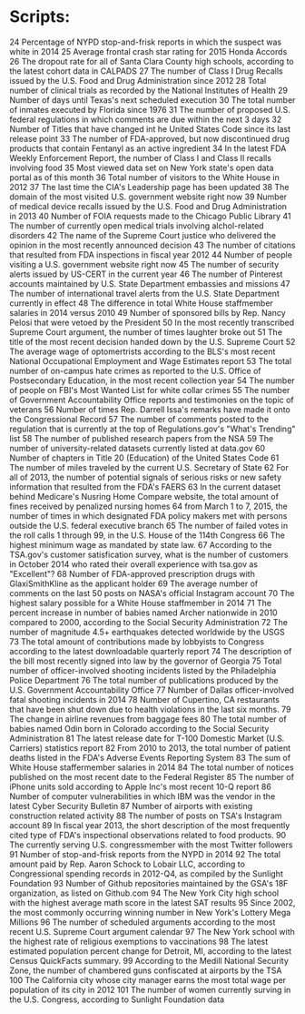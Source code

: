 # Scripts:
24	Percentage of NYPD stop-and-frisk reports in which the suspect was white in 2014
25	Average frontal crash star rating for 2015 Honda Accords
26	The dropout rate for all of Santa Clara County high schools, according to the latest cohort data in CALPADS
27	The number of Class I Drug Recalls issued by the U.S. Food and Drug Administration since 2012
28	Total number of clinical trials as recorded by the National Institutes of Health
29	Number of days until Texas's next scheduled execution
30	The total number of inmates executed by Florida since 1976
31	The number of proposed U.S. federal regulations in which comments are due within the next 3 days
32	Number of Titles that have changed int he United States Code since its last release point
33	The number of FDA-approved, but now discontinued drug products that contain Fentanyl as an active ingredient
34	In the latest FDA Weekly Enforcement Report, the number of Class I and Class II recalls involving food
35	Most viewed data set on New York state's open data portal as of this month
36	Total number of visitors to the White House in 2012
37	The last time the CIA's Leadership page has been updated 
38	The domain of the most visited U.S. government website right now
39	Number of medical device recalls issued by the U.S. Food and Drug Administration in 2013
40	Number of FOIA requests made to the Chicago Public Library
41	The number of currently open medical trials involving alchol-related disorders
42	The name of the Supreme Court justice who delivered the opinion in the most recently announced decision
43	The number of citations that resulted from FDA inspections in fiscal year 2012
44	Number of people visiting a U.S. government website right now
45	The number of security alerts issued by US-CERT in the current year
46	The number of Pinterest accounts maintained by U.S. State Department embassies and missions
47	The number of international travel alerts from the U.S. State Department currently in effect
48	The difference in total White House staffmember salaries in 2014 versus 2010
49	Number of sponsored bills by Rep. Nancy Pelosi that were vetoed by the President
50	In the most recently transcribed Supreme Court argument, the number of times laughter broke out
51	The title of the most recent decision handed down by the U.S. Supreme Court
52	The average wage of optomertrists according to the BLS's most recent National Occupational Employment and Wage Estimates report
53	The total number of on-campus hate crimes as reported to the U.S. Office of Postsecondary Education, in the most recent collection year
54	The number of people on FBI's Most Wanted List for white collar crimes
55	The number of Government Accountability Office reports and testimonies on the topic of veterans
56	Number of times Rep. Darrell Issa's remarks have made it onto the Congressional Record
57	The number of comments posted to the regulation that is currently at the top of Regulations.gov's "What's Trending" list
58	The number of published research papers from the NSA
59	The number of university-related datasets currently listed at data.gov
60	Number of chapters in Title 20 (Education) of the United States Code
61	The number of miles traveled by the current U.S. Secretary of State
62	For all of 2013, the number of potential signals of serious risks or new safety information that resulted from the FDA's FAERS
63	In the current dataset behind Medicare's Nusring Home Compare website, the total amount of fines received by penalized nursing homes
64	from March 1 to 7, 2015, the number of times in which designated FDA policy makers met with persons outside the U.S. federal executive branch
65	The number of failed votes in the roll calls 1 through 99, in the U.S. House of the 114th Congress
66	The highest minimum wage as mandated by state law.
67	According to the TSA.gov's customer satisfication survey, what is the number of customers in October 2014 who rated their overall experience with tsa.gov as "Excellent"?
68	Number of FDA-approved prescription drugs with GlaxiSmithKline as the applicant holder
69	The average number of comments on the last 50 posts on NASA's official Instagram account
70	The highest salary possible for a White House staffmember in 2014
71	The percent increase in number of babies named Archer nationwide in 2010 compared to 2000, according to the Social Security Administration
72	The number of magnitude 4.5+ earthquakes detected worldwide by the USGS
73	The total amount of contributions made by lobbyists to Congress according to the latest downloadable quarterly report
74	The description of the bill most recently signed into law by the governor of Georgia
75	Total number of officer-involved shooting incidents listed by the Philadelphia Police Department 
76	The total number of publications produced by the U.S. Government Accountability Office
77	Number of Dallas officer-involved fatal shooting incidents in 2014
78	Number of Cupertino, CA restaurants that have been shut down due to health violations in the last six months.
79	The change in airline revenues from baggage fees 
80	The total number of babies named Odin born in Colorado according to the Social Security Administration
81	The latest release date for T-100 Domestic Market (U.S. Carriers) statistics report
82	From 2010 to 2013, the total number of patient deaths listed in the FDA's Adverse Events Reporting System
83	The sum of White House staffermember salaries in 2014
84	The total number of notices published on the most recent date to the Federal Register
85	The number of iPhone units sold according to Apple Inc's most recent 10-Q report
86	Number of computer vulnerabilities in which IBM was the vendor in the latest Cyber Security Bulletin 
87	Number of airports with existing construction related activity
88	The number of posts on TSA's Instagram account
89	In fiscal year 2013, the short description of the most frequently cited type of FDA's inspectional observations related to food products.
90	The currently serving U.S. congressmember with the most Twitter followers
91	Number of stop-and-frisk reports from the NYPD in 2014
92	The total amount paid by Rep. Aaron Schock to Lobair LLC, according to Congressional spending records in 2012-Q4, as compiled by the Sunlight Foundation
93	Number of Github repositories maintained by the GSA's 18F organization, as listed on Github.com
94	The New York City high school with the highest average math score in the latest SAT results
95	Since 2002, the most commonly occurring winning number in New York's Lottery Mega Millions
96	The number of scheduled arguments according to the most recent U.S. Supreme Court argument calendar
97	The New York school with the highest rate of religious exemptions to vaccinations
98	The latest estimated population percent change for Detroit, MI, according to the latest Census QuickFacts summary.
99	According to the Medill National Security Zone, the number of chambered guns confiscated at airports by the TSA
100	The California city whose city manager earns the most total wage per population of its city in 2012
101	The number of women currently surving in the U.S. Congress, according to Sunlight Foundation data